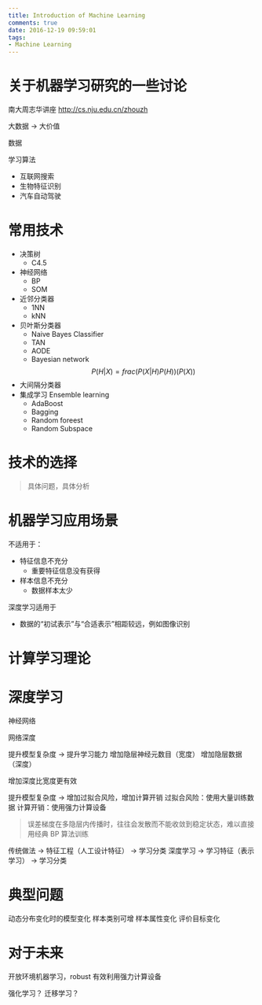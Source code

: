 ```yaml
---
title: Introduction of Machine Learning
comments: true
date: 2016-12-19 09:59:01
tags:
- Machine Learning
---
```


# 关于机器学习研究的一些讨论

南大周志华讲座
<http://cs.nju.edu.cn/zhouzh>

大数据 -> 大价值

数据


学习算法

- 互联网搜索
- 生物特征识别
- 汽车自动驾驶

# 常用技术
- 决策树
  - C4.5
- 神经网络
  - BP
  - SOM
- 近邻分类器
  - 1NN
  - kNN
- 贝叶斯分类器
  - Naive Bayes Classifier
  - TAN
  - AODE
  - Bayesian network
$$P(H|X) = frac(P(X|H)P(H))(P(X))$$
- 大间隔分类器
- 集成学习 Ensemble learning
  - AdaBoost
  - Bagging
  - Random foreest
  - Random Subspace

# 技术的选择
> 具体问题，具体分析

# 机器学习应用场景
不适用于：
- 特征信息不充分
  - 重要特征信息没有获得
- 样本信息不充分
  - 数据样本太少

深度学习适用于
- 数据的“初试表示”与“合适表示”相距较远，例如图像识别

# 计算学习理论

# 深度学习
  神经网络

网络深度

提升模型复杂度 -> 提升学习能力
增加隐层神经元数目（宽度）
增加隐层数据（深度）

增加深度比宽度更有效

提升模型复杂度 -> 增加过拟合风险，增加计算开销
过拟合风险：使用大量训练数据
计算开销：使用强力计算设备

> 误差梯度在多隐层内传播时，往往会发散而不能收敛到稳定状态，难以直接用经典 BP 算法训练


传统做法 -> 特征工程（人工设计特征） -> 学习分类
深度学习 -> 学习特征（表示学习） -> 学习分类

# 典型问题
动态分布变化时的模型变化
样本类别可增
样本属性变化
评价目标变化

# 对于未来
开放环境机器学习，robust
有效利用强力计算设备


强化学习？
迁移学习？
